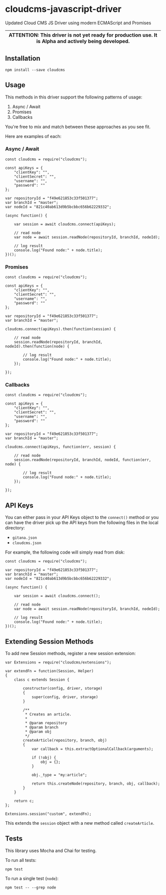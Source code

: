 # cloudcms-javascript-driver

Updated Cloud CMS JS Driver using modern ECMAScript and Promises

| ATTENTION: This driver is not yet ready for production use.  It is Alpha and actively being developed.|
| --- |

## Installation

```
npm install --save cloudcms
```

## Usage

This methods in this driver support the following patterns of usage:

1. Async / Await
2. Promises
3. Callbacks

You're free to mix and match between these approaches as you see fit.

Here are examples of each:

### Async / Await

```
const cloudcms = require("cloudcms");

const apiKeys = {
    "clientKey": "",
    "clientSecret": "",
    "username": "",
    "password": ""    
};

var repositoryId = "f49e621853c33f501377";
var branchId = "master";
var nodeId = "821c40ab613d9b5bcbbc656b62229332";

(async function() {

    var session = await cloudcms.connect(apiKeys);
        
    // read node
    var node = await session.readNode(repositoryId, branchId, nodeId);
    
    // log result
    console.log("Found node:" + node.title);
})();
```

### Promises

```
const cloudcms = require("cloudcms");

const apiKeys = {
    "clientKey": "",
    "clientSecret": "",
    "username": "",
    "password": ""    
};

var repositoryId = "f49e621853c33f501377";
var branchId = "master";

cloudcms.connect(apiKeys).then(function(session) {

    // read node   
    session.readNode(repositoryId, branchId, nodeId).then(function(node) {
    
        // log result
        console.log("Found node:" + node.title);    
    });

});
```

### Callbacks

```
const cloudcms = require("cloudcms");

const apiKeys = {
    "clientKey": "",
    "clientSecret": "",
    "username": "",
    "password": ""    
};

var repositoryId = "f49e621853c33f501377";
var branchId = "master";

cloudcms.connect(apiKeys, function(err, session) {

    // read node   
    session.readNode(repositoryId, branchId, nodeId, function(err, node) {
    
        // log result
        console.log("Found node:" + node.title);    
    });

});
```

## API Keys

You can either pass in your API Keys object to the `connect()` method or you can have the driver pick up the
API keys from the following files in the local directory:

- `gitana.json`
- `cloudcms.json`

For example, the following code will simply read from disk:

```
const cloudcms = require("cloudcms");

var repositoryId = "f49e621853c33f501377";
var branchId = "master";
var nodeId = "821c40ab613d9b5bcbbc656b62229332";

(async function() {

    var session = await cloudcms.connect();
        
    // read node
    var node = await session.readNode(repositoryId, branchId, nodeId);
    
    // log result
    console.log("Found node:" + node.title);
})();
```

## Extending Session Methods

To add new Session methods, register a new session extension:

```
var Extensions = require("cloudcms/extensions");

var extendFn = function(Session, Helper)
{
    class c extends Session {

        constructor(config, driver, storage)
        {
            super(config, driver, storage)
        }

        /**
         * Creates an article.
         *
         * @param repository
         * @param branch
         * @param obj
         */
        createArticle(repository, branch, obj)
        {
            var callback = this.extractOptionalCallback(arguments);
        
            if (!obj) {
                obj = {};
            }
            
            obj._type = "my:article";
            
            return this.createNode(repository, branch, obj, callback);
        }
    }

    return c;
};

Extensions.session("custom", extendFn);
```

This extends the `session` object with a new method called `createArticle`.


## Tests

This library uses Mocha and Chai for testing.

To run all tests:

```
npm test
```

To run a single test (`node`):

```
npm test -- --grep node
```
